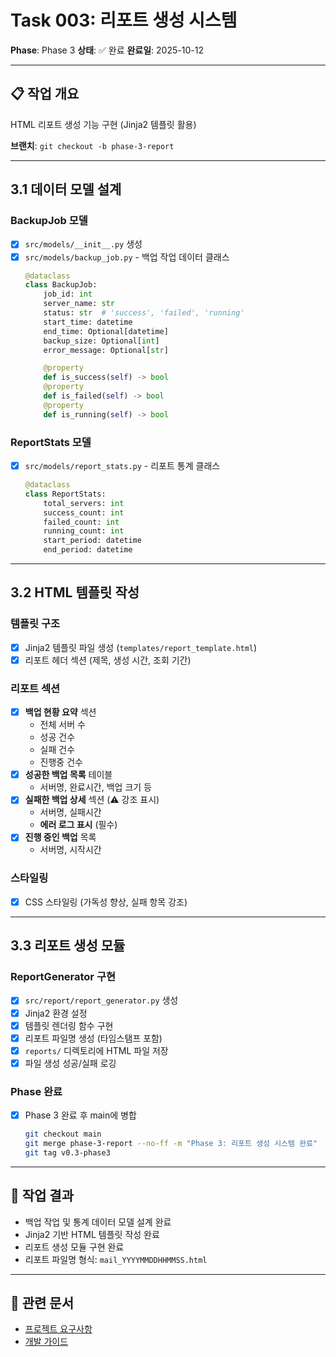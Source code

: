 # Task 003: 리포트 생성 시스템

**Phase**: Phase 3
**상태**: ✅ 완료
**완료일**: 2025-10-12

---

## 📋 작업 개요

HTML 리포트 생성 기능 구현 (Jinja2 템플릿 활용)

**브랜치**: `git checkout -b phase-3-report`

---

## 3.1 데이터 모델 설계

### BackupJob 모델
- [x] `src/models/__init__.py` 생성
- [x] `src/models/backup_job.py` - 백업 작업 데이터 클래스
  ```python
  @dataclass
  class BackupJob:
      job_id: int
      server_name: str
      status: str  # 'success', 'failed', 'running'
      start_time: datetime
      end_time: Optional[datetime]
      backup_size: Optional[int]
      error_message: Optional[str]

      @property
      def is_success(self) -> bool
      @property
      def is_failed(self) -> bool
      @property
      def is_running(self) -> bool
  ```

### ReportStats 모델
- [x] `src/models/report_stats.py` - 리포트 통계 클래스
  ```python
  @dataclass
  class ReportStats:
      total_servers: int
      success_count: int
      failed_count: int
      running_count: int
      start_period: datetime
      end_period: datetime
  ```

---

## 3.2 HTML 템플릿 작성

### 템플릿 구조
- [x] Jinja2 템플릿 파일 생성 (`templates/report_template.html`)
- [x] 리포트 헤더 섹션 (제목, 생성 시간, 조회 기간)

### 리포트 섹션
- [x] **백업 현황 요약** 섹션
  - 전체 서버 수
  - 성공 건수
  - 실패 건수
  - 진행중 건수
- [x] **성공한 백업 목록** 테이블
  - 서버명, 완료시간, 백업 크기 등
- [x] **실패한 백업 상세** 섹션 (⚠️ 강조 표시)
  - 서버명, 실패시간
  - **에러 로그 표시** (필수)
- [x] **진행 중인 백업** 목록
  - 서버명, 시작시간

### 스타일링
- [x] CSS 스타일링 (가독성 향상, 실패 항목 강조)

---

## 3.3 리포트 생성 모듈

### ReportGenerator 구현
- [x] `src/report/report_generator.py` 생성
- [x] Jinja2 환경 설정
- [x] 템플릿 렌더링 함수 구현
- [x] 리포트 파일명 생성 (타임스탬프 포함)
- [x] `reports/` 디렉토리에 HTML 파일 저장
- [x] 파일 생성 성공/실패 로깅

### Phase 완료
- [x] Phase 3 완료 후 main에 병합
  ```bash
  git checkout main
  git merge phase-3-report --no-ff -m "Phase 3: 리포트 생성 시스템 완료"
  git tag v0.3-phase3
  ```

---

## 📝 작업 결과

- 백업 작업 및 통계 데이터 모델 설계 완료
- Jinja2 기반 HTML 템플릿 작성 완료
- 리포트 생성 모듈 구현 완료
- 리포트 파일명 형식: `mail_YYYYMMDDHHMMSS.html`

---

## 🔗 관련 문서

- [프로젝트 요구사항](../project.md)
- [개발 가이드](../dev.md)
